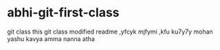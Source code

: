 # abhi-git-first-class
git class
this git class
modified readme
,yfcyk mjfymi
,kfu ku7y7y
mohan
yashu
kavya
amma
nanna
atha

